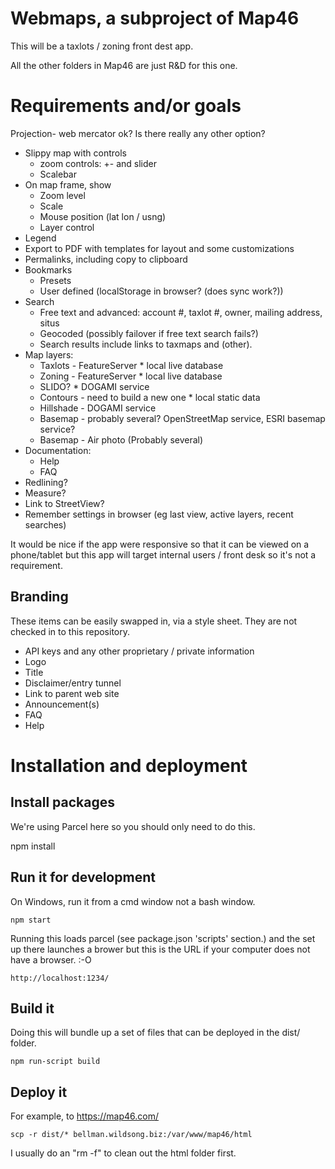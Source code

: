 # Webmaps, a subproject of Map46

This will be a taxlots / zoning front dest app.

All the other folders in Map46 are just R&D for this one.

# Requirements and/or goals

Projection- web mercator ok? Is there really any other option?

* Slippy map with controls
  * zoom controls: +- and slider
  * Scalebar
* On map frame, show
  * Zoom level
  * Scale
  * Mouse position (lat lon / usng)
  * Layer control
* Legend
* Export to PDF with templates for layout and some customizations
* Permalinks, including copy to clipboard
* Bookmarks
  * Presets
  * User defined (localStorage in browser? (does sync work?))
* Search
  * Free text and advanced: account #, taxlot #, owner, mailing address, situs
  * Geocoded (possibly failover if free text search fails?)
  * Search results include links to taxmaps and (other).
* Map layers: 
  * Taxlots - FeatureServer * local live database
  * Zoning - FeatureServer * local live database
  * SLIDO? * DOGAMI service
  * Contours - need to build a new one * local static data
  * Hillshade - DOGAMI service
  * Basemap - probably several? OpenStreetMap service, ESRI basemap service?
  * Basemap - Air photo (Probably several)
* Documentation:
  * Help
  * FAQ
* Redlining?
* Measure?
* Link to StreetView?
* Remember settings in browser (eg last view, active layers, recent searches)

It would be nice if the app were responsive so that it can be viewed on a phone/tablet but
this app will target internal users / front desk so it's not a requirement.

## Branding

These items can be easily swapped in, via a style sheet.
They are not checked in to this repository.

* API keys and any other proprietary / private information
* Logo
* Title
* Disclaimer/entry tunnel
* Link to parent web site
* Announcement(s)
* FAQ
* Help

# Installation and deployment

## Install packages

We're using Parcel here so you should only need to do this.

  npm install

## Run it for development

On Windows, run it from a cmd window not a bash window.

    npm start

Running this loads parcel (see package.json 'scripts' section.)
and the set up there launches a brower but this is the URL if your
computer does not have a browser. :-O

    http://localhost:1234/

## Build it

Doing this will bundle up a set of files that can be deployed in the dist/ folder.

    npm run-script build

## Deploy it

For example, to https://map46.com/

    scp -r dist/* bellman.wildsong.biz:/var/www/map46/html

I usually do an "rm -f" to clean out the html folder first.
